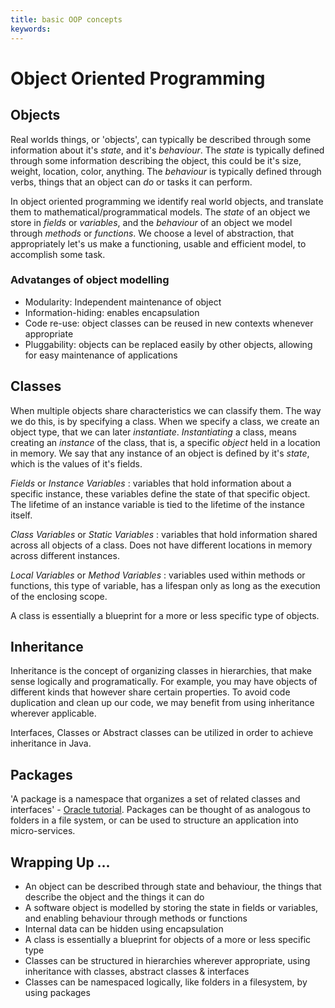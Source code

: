 ```yaml
---
title: basic OOP concepts
keywords:
---
```


# Object Oriented Programming

## Objects

Real worlds things, or 'objects', can typically be described through some information about it's _state_, and it's _behaviour_. The _state_ is typically defined through some information describing the object, this could be it's size, weight, location, color, anything. The _behaviour_ is typically defined through verbs, things that an object can _do_ or tasks it can perform. 

In object oriented programming we identify real world objects, and translate them to mathematical/programmatical models. The _state_ of an object we store in _fields_  or _variables_, and the _behaviour_ of an object we model through _methods_ or _functions_. We choose a level of abstraction, that appropriately let's us make a functioning, usable and efficient model, to accomplish some task.

### Advatanges of object modelling
- Modularity: Independent maintenance of object
- Information-hiding: enables encapsulation
- Code re-use: object classes can be reused in new contexts whenever appropriate
- Pluggability: objects can be replaced easily by other objects, allowing for easy maintenance of applications

## Classes

When multiple objects share characteristics we can classify them. The way we do this, is by specifying a class. When we specify a class, we create an object type, that we can later _instantiate_. _Instantiating_ a class, means creating an _instance_ of the class, that is, a specific _object_ held in a location in memory. We say that any instance of an object is defined by it's _state_, which is the values of it's fields. 

_Fields_ or _Instance Variables_ : variables that hold information about a specific instance, these variables define the state of that specific object. The lifetime of an instance variable is tied to the lifetime of the instance itself.

_Class Variables_ or _Static Variables_ : variables that hold information shared across all objects of a class. Does not have different locations in memory across different instances. 

_Local Variables_ or _Method Variables_ : variables used within methods or functions, this type of variable, has a lifespan only as long as the execution of the enclosing scope.

A class is essentially a blueprint for a more or less specific type of objects.

## Inheritance

Inheritance is the concept of organizing classes in hierarchies, that make sense logically and programatically. For example, you may have objects of different kinds that however share certain properties. To avoid code duplication and clean up our code, we may benefit from using inheritance wherever applicable. 

Interfaces, Classes or Abstract classes can be utilized in order to achieve inheritance in Java.

## Packages

'A package is a namespace that organizes a set of related classes and interfaces' - [Oracle tutorial](https://docs.oracle.com/javase/tutorial/java/concepts/package.html). Packages can be thought of as analogous to folders in a file system, or can be used to structure an application into micro-services. 

## Wrapping Up ...
- An object can be described through state and behaviour, the things that describe the object and the things it can do
- A software object is modelled by storing the state in fields or variables, and enabling behaviour through methods or functions
- Internal data can be hidden using encapsulation
- A class is essentially a blueprint for objects of a more or less specific type 
- Classes can be structured in hierarchies wherever appropriate, using inheritance with classes, abstract classes & interfaces
- Classes can be namespaced logically, like folders in a filesystem, by using packages
